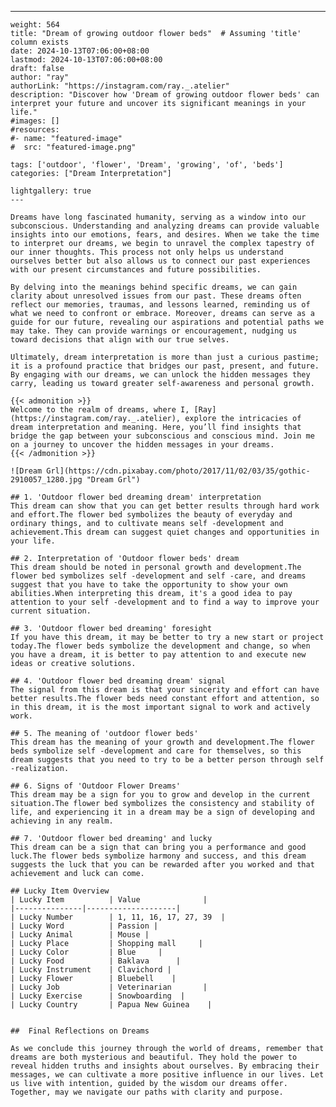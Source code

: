 ---
    weight: 564
    title: "Dream of growing outdoor flower beds"  # Assuming 'title' column exists
    date: 2024-10-13T07:06:00+08:00
    lastmod: 2024-10-13T07:06:00+08:00
    draft: false
    author: "ray"
    authorLink: "https://instagram.com/ray._.atelier"
    description: "Discover how 'Dream of growing outdoor flower beds' can interpret your future and uncover its significant meanings in your life."
    #images: []
    #resources:
    #- name: "featured-image"
    #  src: "featured-image.png"
    
    tags: ['outdoor', 'flower', 'Dream', 'growing', 'of', 'beds']
    categories: ["Dream Interpretation"]
    
    lightgallery: true
    ---
    
    Dreams have long fascinated humanity, serving as a window into our subconscious. Understanding and analyzing dreams can provide valuable insights into our emotions, fears, and desires. When we take the time to interpret our dreams, we begin to unravel the complex tapestry of our inner thoughts. This process not only helps us understand ourselves better but also allows us to connect our past experiences with our present circumstances and future possibilities.
    
    By delving into the meanings behind specific dreams, we can gain clarity about unresolved issues from our past. These dreams often reflect our memories, traumas, and lessons learned, reminding us of what we need to confront or embrace. Moreover, dreams can serve as a guide for our future, revealing our aspirations and potential paths we may take. They can provide warnings or encouragement, nudging us toward decisions that align with our true selves.
    
    Ultimately, dream interpretation is more than just a curious pastime; it is a profound practice that bridges our past, present, and future. By engaging with our dreams, we can unlock the hidden messages they carry, leading us toward greater self-awareness and personal growth.
    
    {{< admonition >}}
    Welcome to the realm of dreams, where I, [Ray](https://instagram.com/ray._.atelier), explore the intricacies of dream interpretation and meaning. Here, you’ll find insights that bridge the gap between your subconscious and conscious mind. Join me on a journey to uncover the hidden messages in your dreams.
    {{< /admonition >}}
    
    ![Dream Grl](https://cdn.pixabay.com/photo/2017/11/02/03/35/gothic-2910057_1280.jpg "Dream Grl")
    
    ## 1. 'Outdoor flower bed dreaming dream' interpretation
    This dream can show that you can get better results through hard work and effort.The flower bed symbolizes the beauty of everyday and ordinary things, and to cultivate means self -development and achievement.This dream can suggest quiet changes and opportunities in your life.
    
    ## 2. Interpretation of 'Outdoor flower beds' dream
    This dream should be noted in personal growth and development.The flower bed symbolizes self -development and self -care, and dreams suggest that you have to take the opportunity to show your own abilities.When interpreting this dream, it's a good idea to pay attention to your self -development and to find a way to improve your current situation.
    
    ## 3. 'Outdoor flower bed dreaming' foresight
    If you have this dream, it may be better to try a new start or project today.The flower beds symbolize the development and change, so when you have a dream, it is better to pay attention to and execute new ideas or creative solutions.
    
    ## 4. 'Outdoor flower bed dreaming dream' signal
    The signal from this dream is that your sincerity and effort can have better results.The flower beds need constant effort and attention, so in this dream, it is the most important signal to work and actively work.
    
    ## 5. The meaning of 'outdoor flower beds'
    This dream has the meaning of your growth and development.The flower beds symbolize self -development and care for themselves, so this dream suggests that you need to try to be a better person through self -realization.
    
    ## 6. Signs of 'Outdoor Flower Dreams'
    This dream may be a sign for you to grow and develop in the current situation.The flower bed symbolizes the consistency and stability of life, and experiencing it in a dream may be a sign of developing and achieving in any realm.
    
    ## 7. 'Outdoor flower bed dreaming' and lucky
    This dream can be a sign that can bring you a performance and good luck.The flower beds symbolize harmony and success, and this dream suggests the luck that you can be rewarded after you worked and that achievement and luck can come.
    
    ## Lucky Item Overview
    | Lucky Item          | Value              |
    |---------------|--------------------|
    | Lucky Number        | 1, 11, 16, 17, 27, 39  |
    | Lucky Word          | Passion |
    | Lucky Animal        | Mouse |
    | Lucky Place         | Shopping mall     |
    | Lucky Color         | Blue     |
    | Lucky Food          | Baklava      |
    | Lucky Instrument    | Clavichord |
    | Lucky Flower        | Bluebell    |
    | Lucky Job           | Veterinarian       |
    | Lucky Exercise      | Snowboarding  |
    | Lucky Country       | Papua New Guinea    |
    
    
    ##  Final Reflections on Dreams
    
    As we conclude this journey through the world of dreams, remember that dreams are both mysterious and beautiful. They hold the power to reveal hidden truths and insights about ourselves. By embracing their messages, we can cultivate a more positive influence in our lives. Let us live with intention, guided by the wisdom our dreams offer. Together, may we navigate our paths with clarity and purpose.
    